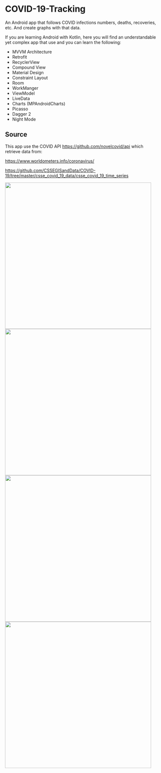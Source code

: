 # COVID-19-Tracking

An Android app that follows COVID infections numbers, deaths, recoveries, etc. And create graphs with that data.

If you are learning Android with Kotlin, here you will find an understandable yet complex app that use and you can learn the following:

- MVVM Architecture
- Retrofit
- RecyclerView
- Compound View
- Material Design
- Constraint Layout
- Room
- WorkManger
- ViewModel
- LiveData
- Charts (MPAndroidCharts)
- Picasso
- Dagger 2
- Night Mode


## Source

This app use the COVID API https://github.com/novelcovid/api which retrieve data from:

https://www.worldometers.info/coronavirus/

https://github.com/CSSEGISandData/COVID-19/tree/master/csse_covid_19_data/csse_covid_19_time_series


<img src="https://i.imgur.com/U8f1gfn.jpg" height="480"> <img src="https://i.imgur.com/8LxpDXF.jpg" height="480">
<img src="https://i.imgur.com/TeNICTi.jpg" height="480">
<img src="https://i.imgur.com/EK8iofc.jpg" height="480">

